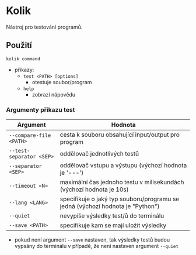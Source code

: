 # Kolik

Nástroj pro testování programů.

## Použití

`kolik command`

- příkazy:
  - `test <PATH> [options]`
    - otestuje soubor/program
  - `help`
    - zobrazí nápovědu

### Argumenty příkazu test

| Argument                 | Hodnota                                                                        |
| ------------------------ | ------------------------------------------------------------------------------ |
| `--compare-file <PATH>`  | cesta k souboru obsahující input/output pro program                            |
| `--test-separator <SEP>` | oddělovač jednotlivých testů                                                   |
| `--separator <SEP>`      | oddělovač vstupu a výstupu (výchozí hodnota je '---')                          |
| `--timeout <N>`          | maximální čas jednoho testu v milisekundách (výchozí hodnota je 10s)           |
| `--lang <LANG>`          | specifikuje o jaký typ souboru/programu se jedná (výchozí hodnota je "Python") |
| `--quiet`                | nevypíše výsledky test/ů do terminálu                                    |
| `--save <PATH>`                | specifikuje kam se mají uložit výsledky |

- pokud není argument `--save` nastaven, tak výsledky testů budou vypsány do terminálu v případě, že není nastaven argument `--quiet`
